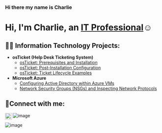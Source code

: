 ### Hi there my name is Charlie
<h1>Hi, I'm Charlie, an <a href="https://linkedin.com/in/CharlieTorres84">IT Professional</a>☺</h1> 

<h2>👨‍💻 Information Technology Projects:</h2>

- <b>osTicket (Help Desk Ticketing System)</b>
  - [osTicket: Prerequisites and Installation](https://github.com/joshmadakorcc/osticket-prereqs)
  - [osTicket: Post-Installation Configuration](https://github.com/CharlieTorres84/post-install-config)
  - [osTicket: Ticket Lifecycle Examples](https://github.com/CharlieTorres84/ticket-lifecycle)
- <b>Microsoft Azure</b>
  - [Configuring  Active Directory within Azure VMs](https://github.com/CharlieTorres84/configure-ad)
  - [Network Security Groups (NSGs) and Inspecting Network Protocols](https://github.com/CharlieTorres84/azure-network-protocols)

<h2>🤳Connect with me:</h2>

[<img align="left" alt="Charlie | LinkedIn" width="22px" src="" />][linkedin]
![image](https://github.com/CharlieTorres84/CharlieTorres84/assets/132946208/9192effb-c519-4bd7-9cc1-6149745fa1c7)

[linkedin]: https://linkedin.com/in/charlie-torres-26b004276
[youtube]: http://www.youtube.com/@SAVAGEGames390
![image](https://github.com/CharlieTorres84/CharlieTorres84/assets/132946208/c2024e5a-fc81-45a8-baf0-7034e4c751f3)
